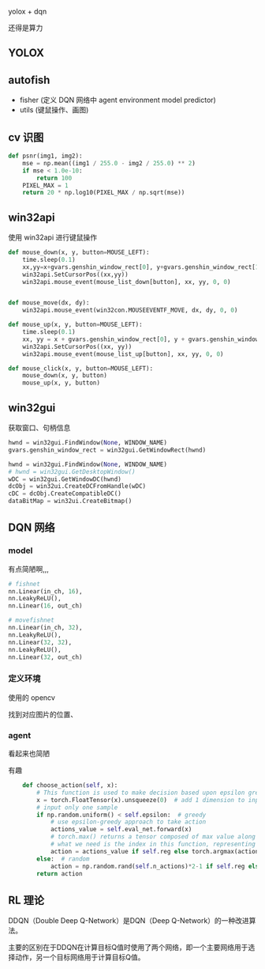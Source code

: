 

yolox + dqn

还得是算力

## YOLOX




## autofish

- fisher (定义 DQN 网络中 agent environment model predictor)
- utils (键鼠操作、画图)




## cv 识图


```python
def psnr(img1, img2):
    mse = np.mean((img1 / 255.0 - img2 / 255.0) ** 2)
    if mse < 1.0e-10:
        return 100
    PIXEL_MAX = 1
    return 20 * np.log10(PIXEL_MAX / np.sqrt(mse))
```

## win32api

使用 win32api 进行键鼠操作

```python
def mouse_down(x, y, button=MOUSE_LEFT):
    time.sleep(0.1)
    xx,yy=x+gvars.genshin_window_rect[0], y+gvars.genshin_window_rect[1]
    win32api.SetCursorPos((xx,yy))
    win32api.mouse_event(mouse_list_down[button], xx, yy, 0, 0)


def mouse_move(dx, dy):
    win32api.mouse_event(win32con.MOUSEEVENTF_MOVE, dx, dy, 0, 0)

def mouse_up(x, y, button=MOUSE_LEFT):
    time.sleep(0.1)
    xx, yy = x + gvars.genshin_window_rect[0], y + gvars.genshin_window_rect[1]
    win32api.SetCursorPos((xx, yy))
    win32api.mouse_event(mouse_list_up[button], xx, yy, 0, 0)

def mouse_click(x, y, button=MOUSE_LEFT):
    mouse_down(x, y, button)
    mouse_up(x, y, button)
```

## win32gui

获取窗口、句柄信息

```python
hwnd = win32gui.FindWindow(None, WINDOW_NAME)
gvars.genshin_window_rect = win32gui.GetWindowRect(hwnd)

hwnd = win32gui.FindWindow(None, WINDOW_NAME)
# hwnd = win32gui.GetDesktopWindow()
wDC = win32gui.GetWindowDC(hwnd)
dcObj = win32ui.CreateDCFromHandle(wDC)
cDC = dcObj.CreateCompatibleDC()
dataBitMap = win32ui.CreateBitmap()
```

## DQN 网络

### model

有点简陋啊,,,

```python
# fishnet
nn.Linear(in_ch, 16),
nn.LeakyReLU(),
nn.Linear(16, out_ch)

# movefishnet
nn.Linear(in_ch, 32),
nn.LeakyReLU(),
nn.Linear(32, 32),
nn.LeakyReLU(),
nn.Linear(32, out_ch)
```

### 定义环境

使用的 opencv 

找到对应图片的位置、


### agent

看起来也简陋

有趣

```python
    def choose_action(self, x):
        # This function is used to make decision based upon epsilon greedy
        x = torch.FloatTensor(x).unsqueeze(0)  # add 1 dimension to input state x
        # input only one sample
        if np.random.uniform() < self.epsilon:  # greedy
            # use epsilon-greedy approach to take action
            actions_value = self.eval_net.forward(x)
            # torch.max() returns a tensor composed of max value along the axis=dim and corresponding index
            # what we need is the index in this function, representing the action of cart.
            action = actions_value if self.reg else torch.argmax(actions_value, dim=1).numpy()  # return the argmax index
        else:  # random
            action = np.random.rand(self.n_actions)*2-1 if self.reg else np.random.randint(0, self.n_actions)
        return action
```

## RL 理论


DDQN（Double Deep Q-Network）是DQN（Deep Q-Network）的一种改进算法。

主要的区别在于DDQN在计算目标Q值时使用了两个网络，即一个主要网络用于选择动作，另一个目标网络用于计算目标Q值。